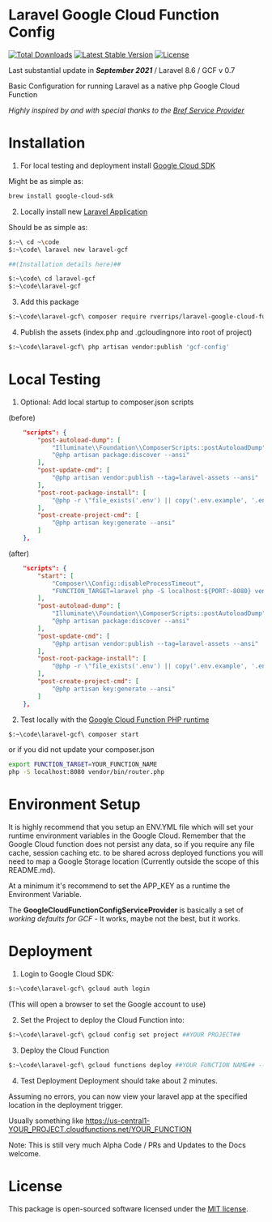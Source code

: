 <p align="center">
<h1>Laravel Google Cloud Function Config</h1>
<a href="https://packagist.org/packages/rverrips/laravel-google-cloud-function-config"><img src="https://img.shields.io/packagist/dt/rverrips/laravel-google-cloud-function-config" alt="Total Downloads"></a>
<a href="https://packagist.org/packages/rverrips/laravel-google-cloud-function-config"><img src="https://img.shields.io/packagist/v/rverrips/laravel-google-cloud-function-config" alt="Latest Stable Version"></a>
<a href="https://packagist.org/packages/rverrips/laravel-google-cloud-function-config"><img src="https://img.shields.io/packagist/l/rverrips/laravel-google-cloud-function-config" alt="License"></a>
</p>

Last substantial update in ***September 2021*** / Laravel 8.6 / GCF v 0.7

Basic Configuration for running Laravel as a native php Google Cloud Function

*Highly inspired by and with special thanks to the [Bref Service Provider](https://github.com/brefphp/laravel-bridge/blob/master/src/BrefServiceProvider.php)*

# Installation
1. For local testing and deployment install [Google Cloud SDK](https://cloud.google.com/sdk/docs/install)

Might be as simple as: 
```bash
brew install google-cloud-sdk
```

2. Locally install new [Laravel Application](https://laravel.com/docs/8.x/installation#the-laravel-installer)

Should be as simple as:
```bash
$:~\ cd ~\code
$:~\code\ laravel new laravel-gcf

##(Installation details here)## 

$:~\code\ cd laravel-gcf
$:~\code\laravel-gcf
```

3. Add this package
```bash
$:~\code\laravel-gcf\ composer require rverrips/laravel-google-cloud-function-config
```

4. Publish the assets (index.php and .gcloudingnore into root of project)
```bash
$:~\code\laravel-gcf\ php artisan vendor:publish 'gcf-config'
```

# Local Testing
1. Optional: Add local startup to composer.json scripts

(before)
````json
    "scripts": {
        "post-autoload-dump": [
            "Illuminate\\Foundation\\ComposerScripts::postAutoloadDump",
            "@php artisan package:discover --ansi"
        ],
        "post-update-cmd": [
            "@php artisan vendor:publish --tag=laravel-assets --ansi"
        ],
        "post-root-package-install": [
            "@php -r \"file_exists('.env') || copy('.env.example', '.env');\""
        ],
        "post-create-project-cmd": [
            "@php artisan key:generate --ansi"
        ]
    },
````

(after)

```json
    "scripts": {
        "start": [
            "Composer\\Config::disableProcessTimeout",
            "FUNCTION_TARGET=laravel php -S localhost:${PORT:-8080} vendor/bin/router.php"
        ],
        "post-autoload-dump": [
            "Illuminate\\Foundation\\ComposerScripts::postAutoloadDump",
            "@php artisan package:discover --ansi"
        ],
        "post-update-cmd": [
            "@php artisan vendor:publish --tag=laravel-assets --ansi"
        ],
        "post-root-package-install": [
            "@php -r \"file_exists('.env') || copy('.env.example', '.env');\""
        ],
        "post-create-project-cmd": [
            "@php artisan key:generate --ansi"
        ]
    },
```

2. Test locally with the [Google Cloud Function PHP runtime](https://cloud.google.com/functions/docs/running/function-frameworks#functions-local-ff-configure-php)
```bash
$:~\code\laravel-gcf\ composer start
```
or if you did not update your composer.json
```bash
export FUNCTION_TARGET=YOUR_FUNCTION_NAME
php -S localhost:8080 vendor/bin/router.php
```

# Environment Setup

It is highly recommend that you setup an ENV.YML file which will set your runtime environment variables in the Google Cloud.  Remember that the Google Cloud function does not persist any data, so if you require any file cache, session caching etc. to be shared across deployed functions you will need to map a Google Storage location (Currently outside the scope of this README.md).

At a minimum it's recommend to set the APP_KEY as a runtime the Environment Variable.

The **GoogleCloudFunctionConfigServiceProvider** is basically a set of *working defaults for GCF* - It works, maybe not the best, but it works.

# Deployment
1. Login to Google Cloud SDK:
```bash
$:~\code\laravel-gcf\ gcloud auth login
```
(This will open a browser to set the Google account to use)

2. Set the Project to deploy the Cloud Function into:
```bash
$:~\code\laravel-gcf\ gcloud config set project ##YOUR PROJECT##
```

3. Deploy the Cloud Function
```bash
$:~\code\laravel-gcf\ gcloud functions deploy ##YOUR FUNCTION NAME## --runtime php74 --allow-unauthenticated --trigger-http --env-vars-file env.yml --entry-point=laravel
```

4. Test Deployment
Deployment should take about 2 minutes. 

Assuming no errors, you can now view your laravel app at the specified location in the deployment trigger.

Usually something like https://us-central1-YOUR_PROJECT.cloudfunctions.net/YOUR_FUNCTION

Note: This is still very much Alpha Code / PRs and Updates to the Docs welcome.

# License 
This package is open-sourced software licensed under the [MIT license](https://opensource.org/licenses/MIT).
